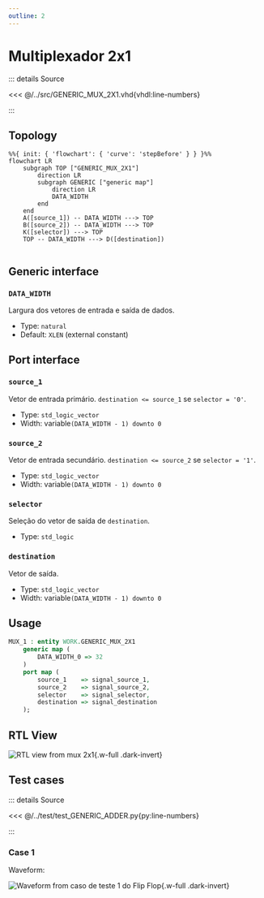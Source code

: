 ```yaml
---
outline: 2
---
```


# Multiplexador 2x1

::: details Source <a href="https://github.com/pfeinsper/24a-CTI-RISCV/blob/main/src/GENERIC_MUX_2X1.vhd" target="blank" style="float:right"><Badge type="tip" text="GENERIC_MUX_2X1.vhd &boxbox;" /></a>

<<< @/../src/GENERIC_MUX_2X1.vhd{vhdl:line-numbers}

:::

## Topology

```mermaid
%%{ init: { 'flowchart': { 'curve': 'stepBefore' } } }%%
flowchart LR
    subgraph TOP ["GENERIC_MUX_2X1"]
        direction LR
        subgraph GENERIC ["generic map"]
            direction LR
            DATA_WIDTH
        end
    end
    A([source_1]) -- DATA_WIDTH ---> TOP
    B([source_2]) -- DATA_WIDTH ---> TOP
    K([selector]) ---> TOP
    TOP -- DATA_WIDTH ---> D([destination])
  
```

## Generic interface

### `DATA_WIDTH` <Badge type="neutral" text="GENERIC" />

Largura dos vetores de entrada e saída de dados.

- Type: `natural`
- Default: `XLEN` (external constant)

## Port interface

### `source_1` <Badge type="success" text="INPUT" />

Vetor de entrada primário. `destination <= source_1` se `selector = '0'`.

- Type: `std_logic_vector`
- Width: variable`(DATA_WIDTH - 1) downto 0`

### `source_2` <Badge type="success" text="INPUT" />

Vetor de entrada secundário. `destination <= source_2` se `selector = '1'`.

- Type: `std_logic_vector`
- Width: variable`(DATA_WIDTH - 1) downto 0`

### `selector` <Badge type="success" text="INPUT" />

Seleção do vetor de saída de `destination`.

- Type: `std_logic`

### `destination` <Badge type="danger" text="OUTPUT" />

Vetor de saída.

- Type: `std_logic_vector`
- Width: variable`(DATA_WIDTH - 1) downto 0`

## Usage

```vhdl
MUX_1 : entity WORK.GENERIC_MUX_2X1
    generic map (
        DATA_WIDTH_0 => 32
    )
    port map (
        source_1    => signal_source_1,
        source_2    => signal_source_2,
        selector    => signal_selector,
        destination => signal_destination
    );
```

## RTL View

![RTL view from mux 2x1](/images/reference/components/generic_mux_2x1_netlist.svg){.w-full .dark-invert}

## Test cases

::: details Source <a href="https://github.com/pfeinsper/24a-CTI-RISCV/blob/main/test/test_GENERIC_MUX_2X1.py" target="blank" style="float:right"><Badge type="tip" text="test_GENERIC_MUX_2X1.py &boxbox;" /></a>

<<< @/../test/test_GENERIC_ADDER.py{py:line-numbers}

:::

### Case 1 <Badge type="info" text="tb_generic_mux_2x1_case_1" />

Waveform:

![Waveform from caso de teste 1 do Flip Flop](/images/reference/components/tb_generic_mux_2x1_case_1.svg){.w-full .dark-invert}
